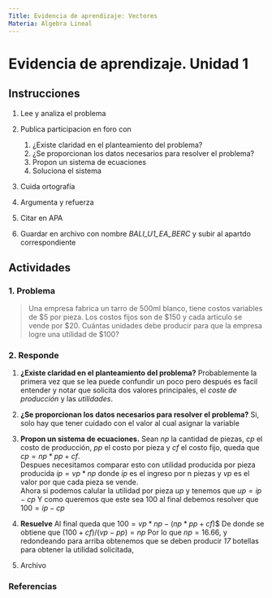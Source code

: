 ```yaml
---
Title: Evidencia de aprendizaje: Vectores
Materia: Algebra Lineal
---
```


# Evidencia de aprendizaje. Unidad 1

## Instrucciones

 1. Lee y analiza el problema
 2. Publica participacion en foro con
	1. ¿Existe claridad en el planteamiento del problema?
	2. ¿Se proporcionan los datos necesarios para resolver el problema?
	3. Propon un sistema de ecuaciones
	4. Soluciona el sistema
 
 3. Cuida ortografía
 4. Argumenta y refuerza
 5. Citar en APA
 6. Guardar en archivo con nombre _BALI_U1_EA_BERC_ y subir al apartdo correspondiente
 
## Actividades

### 1. Problema

> Una empresa fabrica un tarro de 500ml blanco, tiene costos variables de $5 por pieza. Los costos fijos son de $150 y cada articulo se vende por $20. Cuántas unidades debe producir para que la empresa logre una utilidad de $100?

### 2. Responde 

1. __¿Existe claridad en el planteamiento del problema?__ 
Probablemente la primera vez que se lea puede confundir un poco pero después es facil entender y notar que solicita dos valores principales, el _coste de producción_ y las _utilidades_.

2. __¿Se proporcionan los datos necesarios para resolver el problema?__
Si, solo hay que tener cuidado con el valor al cual asignar la variable

3. __Propon un sistema de ecuaciones.__
Sean _np_ la cantidad de piezas, _cp_ el costo de producción, _pp_ el costo por pieza y _cf_ el costo fijo, queda que $cp = np*pp + cf$. \
Despues necesitamos comparar esto con utilidad producida por pieza producida $ip = vp*np$ donde _ip_ es el ingreso por n piezas y _vp_ es el valor por que cada pieza se vende. \
Ahora si podemos calular la utilidad por pieza _up_ y tenemos que $up = ip - cp$
Y como queremos que este sea 100 al final debemos resolver que $100 = ip - cp$

4. __Resuelve__
Al final queda que $100 = vp*np - (np*pp + cf$)$
De donde se obtiene que $(100 + cf)/(vp - pp) = np$
Por lo que $np = 16.66$, y redondeando para arriba obtenemos que se deben producir _17_ botellas para obtener la utilidad solicitada,

6. Archivo



### Referencias


